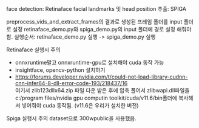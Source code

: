 face detection: Retinaface
facial landmarks 및 head position 추출: SPIGA

preprocess_vids_and_extract_frames의 결과로 생성된 프레임 폴더를 input 폴더로 설정
retinaface_demo.py와 spiga_demo.py의 input 폴더에 경로 설정 해줘야 함.
실행순서: retinaface_demo.py 실행 -> spiga_demo.py 실행

Retinaface 실행시 주의
- onnxruntime말고 onnxruntime-gpu로 설치해야 cuda 동작 가능
- insightface, opencv-python 설치하기
- https://forums.developer.nvidia.com/t/could-not-load-library-cudnn-cnn-infer64-8-dll-error-code-193/218437/16<br>
여기서 zlib123dllx64.zip 파일 다운 받은 후에 압축 풀어서 zlibwapi.dll파일을  c:/program files/nvidia gpu computin toolkit/cuda/v11.6/bin폴더에 복사해서 넣어줘야 cuda 동작됨. (v11.6은 우리가 설치한 버전)

Spiga 실행시 주의
dataset으로 300wpublic을 사용했음.
